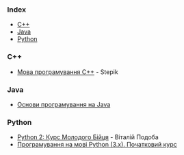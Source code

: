 ### Index

* [C++](#cpp)
* [Java](#java)
* [Python](#python)


<h3 id="cpp">C++</h3>

* [Мова програмування C++](https://stepik.org/course/67114) - Stepik


### Java

* [Основи програмування на Java](https://courses.prometheus.org.ua/courses/EPAM/JAVA101/2016_T2/about)


### Python

* [Python 2: Курс Молодого Бійця](http://www.vitaliypodoba.com/tutorials/python2-beginners-course/) - Віталій Подоба
* [Програмування на мові Python (3.x). Початковий курс](https://sites.google.com/site/pythonukr/vstup)
